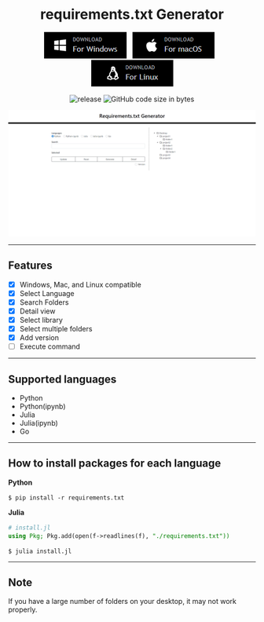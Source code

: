 <h1 align="center">requirements.txt Generator</h1>

<div align="center">

[![Download for Windows](static/images/download_for_windows.png)](https://github.com/ogty/RequirementsGenerator/releases/download/v1.0.0/requirementstxt_generator_for_windows.zip)&nbsp;&nbsp;&nbsp;[![Download for Mac](static/images/download_for_mac.png)](https://github.com/ogty/RequirementsGenerator/releases/download/v1.0.0/requirementstxt_generator_for_mac.zip)&nbsp;&nbsp;&nbsp;[![Download for Linux](static/images/download_for_linux.png)](https://github.com/ogty/RequirementsGenerator)

![release](https://img.shields.io/github/v/release/ogty/RequirementsGenerator?style=social)&nbsp;![GitHub code size in bytes](https://img.shields.io/github/languages/code-size/ogty/RequirementsGenerator?style=social)
 
</div>

![demo](static/images/demo.gif)

***

## Features

 - [x] Windows, Mac, and Linux compatible
 - [x] Select Language
 - [x] Search Folders
 - [x] Detail view
 - [x] Select library
 - [x] Select multiple folders
 - [x] Add version
 - [ ] Execute command

***

## Supported languages

 - Python
 - Python(ipynb)
 - Julia
 - Julia(ipynb)
 - Go

***

## How to install packages for each language

**Python**

```
$ pip install -r requirements.txt
```

**Julia**

```julia
# install.jl
using Pkg; Pkg.add(open(f->readlines(f), "./requirements.txt"))
```

```
$ julia install.jl
```
***

## Note

If you have a large number of folders on your desktop, it may not work properly.
